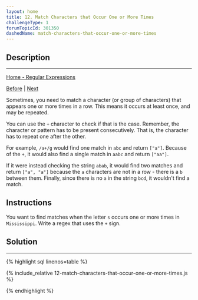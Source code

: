 ```yaml
---
layout: home
title: 12. Match Characters that Occur One or More Times
challengeType: 1
forumTopicId: 301350
dashedName: match-characters-that-occur-one-or-more-times
---
```


<div class="row">
<div class="columnStmt" markdown="1">

## Description
------

[Home - Regular Expressions](./README.md)

[Before](./11-match-single-characters-not-specified.md)  | [Next](./13-match-characters-that-occur-zero-or-more-times.md) 

Sometimes, you need to match a character (or group of characters) that appears one or more times in a row. This means it occurs at least once, and may be repeated.

You can use the `+` character to check if that is the case. Remember, the character or pattern has to be present consecutively. That is, the character has to repeat one after the other.

For example, `/a+/g` would find one match in `abc` and return `["a"]`. Because of the `+`, it would also find a single match in `aabc` and return `["aa"]`.

If it were instead checking the string `abab`, it would find two matches and return `["a", "a"]` because the `a` characters are not in a row - there is a `b` between them. Finally, since there is no `a` in the string `bcd`, it wouldn't find a match.

## Instructions 

You want to find matches when the letter `s` occurs one or more times in `Mississippi`. Write a regex that uses the `+` sign.

</div>
<div class="columnSol" markdown="1">

## Solution
------

{% highlight sql linenos=table %}

{% include_relative 12-match-characters-that-occur-one-or-more-times.js %}

{% endhighlight %}

</div>
</div>